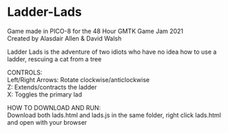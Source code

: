 # Ladder-Lads
Game made in PICO-8 for the 48 Hour GMTK Game Jam 2021  
Created by Alasdair Allen & David Walsh

Ladder Lads is the adventure of two idiots who have no idea how to use a ladder, rescuing a cat from a tree

CONTROLS:  
Left/Right Arrows: Rotate clockwise/anticlockwise  
Z: Extends/contracts the ladder  
X: Toggles the primary lad

HOW TO DOWNLOAD AND RUN:  
Download both lads.html and lads.js in the same folder, right click lads.html and open with your browser
